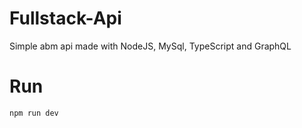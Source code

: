 # Fullstack-Api

Simple abm api made with NodeJS, MySql, TypeScript and GraphQL

# Run

`npm run dev`
